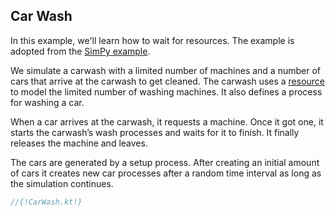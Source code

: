 ## Car Wash

In this example, we'll learn how to wait for resources. The example is adopted from the [SimPy example](https://simpy.readthedocs.io/en/latest/examples/carwash.html).

We simulate a carwash with a limited number of machines and a number of cars that arrive at the carwash to get cleaned. The carwash uses a [resource](../resource.md) to model the limited number of washing machines. It also defines a process for washing a car.

When a car arrives at the carwash, it requests a machine. Once it got one, it starts the carwash’s wash processes and waits for it to finish. It finally releases the machine and leaves.

The cars are generated by a setup process. After creating an initial amount of cars it creates new car processes after a random time interval as long as the simulation continues.


```kotlin
//{!CarWash.kt!}
```
